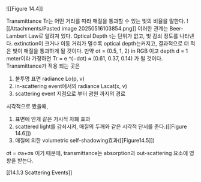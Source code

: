 ![[Figure 14.4]]

Transmittance Tr는 어떤 거리를 따라 매질을 통과할 수 있는 빛의 비율을 말한다.
![[Attachments/Pasted image 20250516103854.png]]
이러한 관계는 Beer-Lambert Law로 알려져 있다.  Optical Depth τ는 단위가 없고, 빛 감쇠 정도를 나타낸다. extinction이 크거나 이동 거리가 멀수록 optical depth는커지고, 결과적으로 더 적은 빛이 매질을 통과하게 될 것이다. 만약 σt = (0.5, 1, 2) in RGB 이고 depth d = 1 meter이라 가정하면  Tr = e ^(−dσt) ≈ (0.61, 0.37, 0.14) 가 될 것이다. Transmittance가 적용 되는 곳은
1. 불투명 표면 radiance Lo(p, v)
2. in-scattering event에서의 radiance Lscat(x, v)
3. scattering event 지점으로 부터 광원 까지의 경로

시각적으로 봤을때,
1. 표면에 안개 같은 가시적 차폐 효과
2. scattered light를 감쇠시켜, 매질의 두깨와 같은 시각적 단서를 준다.([[Figure 14.6]])
3. 매질에 의한 volumetric self-shadowing효과([[Figure14.5]])

σt = σa+σs 이기 때문에, transmittance는 absorption과 out-scattering 요소에 영향을 받는다.

[[14.1.3 Scattering Events]]
